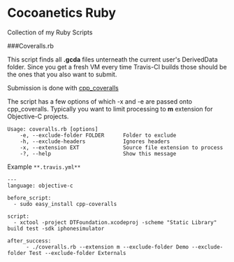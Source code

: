 Cocoanetics Ruby
================

Collection of my Ruby Scripts

###Coveralls.rb 

This script finds all **.gcda** files unterneath the current user's DerivedData folder. Since you get a fresh VM every time Travis-CI builds those should be the ones that you also want to submit.

Submission is done with [cpp_coveralls](https://github.com/eddyxu/cpp-coveralls)

The script has a few options of which -x and -e are passed onto cpp_coveralls. Typically you want to limit processing to **m** extension for Objective-C projects.

    Usage: coveralls.rb [options]
        -e, --exclude-folder FOLDER      Folder to exclude
        -h, --exclude-headers            Ignores headers
        -x, --extension EXT              Source file extension to process
        -?, --help                       Show this message

Example `**.travis.yml**`

	---
	language: objective-c

	before_script:
	  - sudo easy_install cpp-coveralls

	script:
	  - xctool -project DTFoundation.xcodeproj -scheme "Static Library" build test -sdk iphonesimulator

	after_success:
          - ./coveralls.rb --extension m --exclude-folder Demo --exclude-folder Test --exclude-folder Externals
	  
